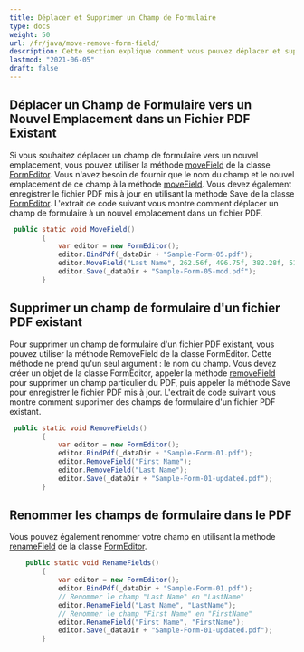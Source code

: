 ```yaml
---
title: Déplacer et Supprimer un Champ de Formulaire
type: docs
weight: 50
url: /fr/java/move-remove-form-field/
description: Cette section explique comment vous pouvez déplacer et supprimer des champs de formulaire avec la classe FormEditor.
lastmod: "2021-06-05"
draft: false
---
```


## Déplacer un Champ de Formulaire vers un Nouvel Emplacement dans un Fichier PDF Existant

Si vous souhaitez déplacer un champ de formulaire vers un nouvel emplacement, vous pouvez utiliser la méthode [moveField](https://reference.aspose.com/pdf/java/com.aspose.pdf.facades/FormEditor#moveField-java.lang.String-float-float-float-float-) de la classe [FormEditor](https://reference.aspose.com/pdf/java/com.aspose.pdf.facades/FormEditor).
 Vous n'avez besoin de fournir que le nom du champ et le nouvel emplacement de ce champ à la méthode [moveField](https://reference.aspose.com/pdf/java/com.aspose.pdf.facades/FormEditor#moveField-java.lang.String-float-float-float-float-). Vous devez également enregistrer le fichier PDF mis à jour en utilisant la méthode Save de la classe [FormEditor](https://reference.aspose.com/pdf/java/com.aspose.pdf.facades/FormEditor). L'extrait de code suivant vous montre comment déplacer un champ de formulaire à un nouvel emplacement dans un fichier PDF.

```java
 public static void MoveField()
        {
            var editor = new FormEditor();
            editor.BindPdf(_dataDir + "Sample-Form-05.pdf");
            editor.MoveField("Last Name", 262.56f, 496.75f, 382.28f, 514.03f);
            editor.Save(_dataDir + "Sample-Form-05-mod.pdf");
        }
```

## Supprimer un champ de formulaire d'un fichier PDF existant

Pour supprimer un champ de formulaire d'un fichier PDF existant, vous pouvez utiliser la méthode RemoveField de la classe FormEditor. Cette méthode ne prend qu'un seul argument : le nom du champ. Vous devez créer un objet de la classe FormEditor, appeler la méthode [removeField](https://reference.aspose.com/pdf/java/com.aspose.pdf.facades/FormEditor#removeField-java.lang.String-) pour supprimer un champ particulier du PDF, puis appeler la méthode Save pour enregistrer le fichier PDF mis à jour. L'extrait de code suivant vous montre comment supprimer des champs de formulaire d'un fichier PDF existant.

```java
 public static void RemoveFields()
        {
            var editor = new FormEditor();
            editor.BindPdf(_dataDir + "Sample-Form-01.pdf");
            editor.RemoveField("First Name");
            editor.RemoveField("Last Name");
            editor.Save(_dataDir + "Sample-Form-01-updated.pdf");
        }
```

## Renommer les champs de formulaire dans le PDF

Vous pouvez également renommer votre champ en utilisant la méthode [renameField](https://reference.aspose.com/pdf/java/com.aspose.pdf.facades/FormEditor#renameField-java.lang.String-java.lang.String-) de la classe [FormEditor](https://reference.aspose.com/pdf/java/com.aspose.pdf.facades/FormEditor).
```java
    public static void RenameFields()
        {
            var editor = new FormEditor();
            editor.BindPdf(_dataDir + "Sample-Form-01.pdf");
            // Renommer le champ "Last Name" en "LastName"
            editor.RenameField("Last Name", "LastName");
            // Renommer le champ "First Name" en "FirstName"
            editor.RenameField("First Name", "FirstName");
            editor.Save(_dataDir + "Sample-Form-01-updated.pdf");
        }
```